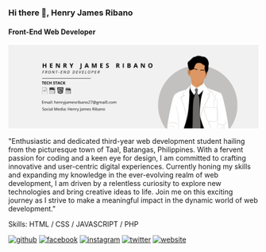 ### Hi there 👋, Henry James Ribano
#### Front-End Web Developer
![Front-End Web Developer](https://github.com/henwijames/henwijames/blob/main/HENRY%20JAMES%20RIBANO.png)

"Enthusiastic and dedicated third-year web development student hailing from the picturesque town of Taal, Batangas, Philippines. With a fervent passion for coding and a keen eye for design, I am committed to crafting innovative and user-centric digital experiences. Currently honing my skills and expanding my knowledge in the ever-evolving realm of web development, I am driven by a relentless curiosity to explore new technologies and bring creative ideas to life. Join me on this exciting journey as I strive to make a meaningful impact in the dynamic world of web development."

Skills: HTML / CSS / JAVASCRIPT / PHP 

[<img src='https://cdn.jsdelivr.net/npm/simple-icons@3.0.1/icons/github.svg' alt='github' height='40'>](https://github.com/henwijames)  [<img src='https://cdn.jsdelivr.net/npm/simple-icons@3.0.1/icons/facebook.svg' alt='facebook' height='40'>](https://www.facebook.com/hnryjmsrbn)  [<img src='https://cdn.jsdelivr.net/npm/simple-icons@3.0.1/icons/instagram.svg' alt='instagram' height='40'>](https://www.instagram.com/ribanohenwi/)  [<img src='https://cdn.jsdelivr.net/npm/simple-icons@3.0.1/icons/twitter.svg' alt='twitter' height='40'>](https://twitter.com/hnryjmsrbn)  [<img src='https://cdn.jsdelivr.net/npm/simple-icons@3.0.1/icons/icloud.svg' alt='website' height='40'>](https://henwijames.github.io/my-website/?fbclid=IwAR1YD3GXcwO0Dwq9Ny4Vi9LQzmcbrCAfudD8R3RTeSXsdWlOabS2lAY9KHQ)  

